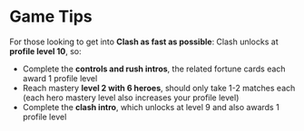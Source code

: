 # Game Tips

For those looking to get into **Clash as fast as possible**: Clash unlocks at **profile level 10**, so:

* Complete the **controls and rush intros**, the related fortune cards each award 1 profile level
* Reach mastery **level 2 with 6 heroes**, should only take 1-2 matches each (each hero mastery level also increases your profile level)
* Complete the **clash intro**, which unlocks at level 9 and also awards 1 profile level
